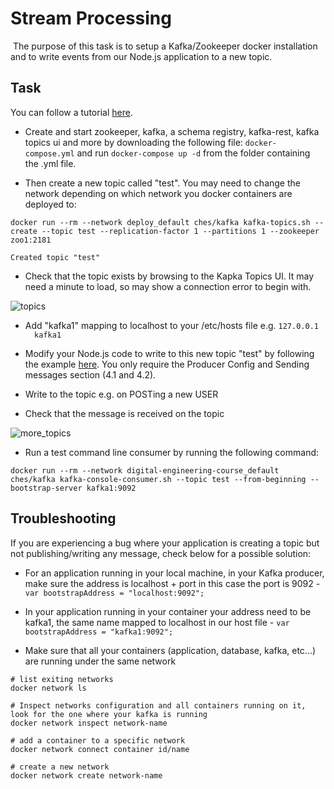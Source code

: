 # Stream Processing

 The purpose of this task is to setup a Kafka/Zookeeper docker installation and to write events from our Node.js application to a new topic.

## Task

You can follow a tutorial [here](http://www.baeldung.com/spring-kafka).

* Create and start zookeeper, kafka, a schema registry, kafka-rest, kafka topics ui and more by downloading the following file: `docker-compose.yml` and run `docker-compose up -d` from the folder containing the .yml file.

* Then create a new topic called "test". You may need to change the network depending on which network you docker containers are deployed to:

```shell
docker run --rm --network deploy_default ches/kafka kafka-topics.sh --create --topic test --replication-factor 1 --partitions 1 --zookeeper zoo1:2181

Created topic "test"
```

* Check that the topic exists by browsing to the Kapka Topics UI. It may need a minute to load, so may show a connection error to begin with.

![topics](attachments/431194115/437649409.png?height=250)

* Add "kafka1" mapping to localhost to your /etc/hosts file e.g. `127.0.0.1    kafka1`

* Modify your Node.js code to write to this new topic "test" by following the example [here](http://www.baeldung.com/spring-kafka). You only require the Producer Config and Sending messages section (4.1 and 4.2).

* Write to the topic e.g. on POSTing a new USER
* Check that the message is received on the topic

![more_topics](attachments/431194115/437846017.png?height=250)

* Run a test command line consumer by running the following command:

```shell
docker run --rm --network digital-engineering-course_default ches/kafka kafka-console-consumer.sh --topic test --from-beginning --bootstrap-server kafka1:9092
```

## Troubleshooting

If you are experiencing a bug where your application is creating a topic but not publishing/writing any message, check below for a possible solution:

* For an application running in your local machine, in your Kafka producer, make sure the address is localhost + port in this case the port is 9092 - `var bootstrapAddress = "localhost:9092";`

* In your application running in your container your address need to be kafka1, the same name mapped to localhost in our host file - `var bootstrapAddress = "kafka1:9092";`

* Make sure that all your containers (application, database, kafka, etc...) are running under the same network

```shell
# list exiting networks
docker network ls

# Inspect networks configuration and all containers running on it, look for the one where your kafka is running
docker network inspect network-name

# add a container to a specific network
docker network connect container id/name

# create a new network
docker network create network-name
```
